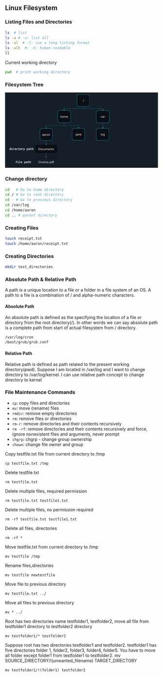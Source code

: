 ## Linux Filesystem

### Listing Files and Directories

```bash
ls  # list
ls -a # -a: list all
ls -al  # -l: use a long listing format
ls -alh  #: -h: human-readable
ll 
```
Current working directory
```bash
pwd  # print working directory
```




### Filesystem Tree
![image alt](https://github.com/mohimenulislam/Linux-Command-Line/blob/5d2f78a071cda779e92e3e732b0f127662e77e1d/Img/file_system_tree.png)


### Change directory 
```bash
cd   # Go to home directory
cd / # Go to root directory
cd - # Go to previous directory
cd /var/log
cd /home/aaron
cd .. # parent directory
```

### Creating Files
```bash
touch receipt.txt
touch /home/aaron/receipt.txt
```
### Creating Directories
```bash
mkdir test_directories
```
### Absolute Path & Relative Path

A path is a unique location to a file or a folder in a file system of an OS. A path to a file is a combination of / and alpha-numeric characters.

#### Absolute Path
An absolute path is defined as the specifying the location of a file or directory from the root directory(/). In other words we can say absolute path is a complete path from start of actual filesystem from / directory.
```bash
/var/log/cron
/boot/grub/grub.conf
```


#### Relative Path
Relative path is defined as path related to the present working directory(pwd). Suppose I am located in /var/log and I want to change directory to /var/log/kernel. I can use relative path concept to change directory to kernel




### File Maintenance Commands
- `cp`: copy files and directories <br>
- `mv`: move (rename) files <br>
- `rmdir`: remove empty directories <br>
- `rm`: remove files or directories <br>
- `rm-r`: remove directories and their contents recursively <br>
- `rm -rf`: remove directories and their contents recursively and force, ignore nonexistent files and arguments, never prompt <br>
- `chgrp`: chgrp - change group ownership <br>
- `chown`: change file owner and group <br>

Copy testfile.txt file from current directory to /tmp <br>
```
cp testfile.txt /tmp
```
Delete testfile.txt <br>
```
rm testfile.txt
```
Delete multiple files, required permission <br>
```
rm testfile.txt testfile1.txt
```
Delete multiple files, no permission required
```
rm -rf testfile.txt testfile1.txt
``` 
Delete all files, directories<br>
```
rm -rf *
```
Move testfile.txt from current directory to /tmp	<br>
```
mv testfile /tmp
```
Rename files,directories	<br>
```
mv testfile newtestfile
```
Move file to previous directory	<br>	
```
mv testfile.txt ../
```
Move all files to previous directory <br>
```
mv * ../
```
Root has two directories name testfolder1, testfolder2, move all file from testfolder1 directory to testfolder2 directory <br>
```
mv testfolder1/* testfolder2
```
Suppose root has two directories testfolder1 and testfolder2. testfolder1 has five directories folder 1, folder2, folder3, folder4, folder5. You have to move all folder except folder1 from testfolder1 to testfolder2. mv SOURCE_DIRECTORY/!(unwanted_filename) TARGET_DIRECTORY	 <br>
```
mv testfolder1/!(folder1) testfolder2
``` 

